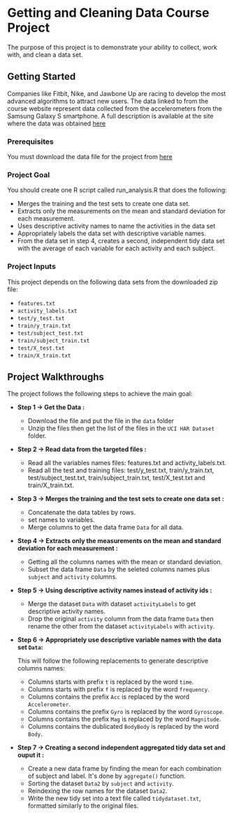 # Getting and Cleaning Data Course Project

The purpose of this project is to demonstrate your ability to collect, work with, and clean a data set.

## Getting Started

Companies like Fitbit, Nike, and Jawbone Up are racing to develop the most advanced algorithms to attract new users. The data linked to from the course website represent data collected from the accelerometers from the Samsung Galaxy S smartphone. A full description is available at the site where the data was obtained [here](http://archive.ics.uci.edu/ml/datasets/Human+Activity+Recognition+Using+Smartphones) 



### Prerequisites

You must download the data file for the project from [here](https://d396qusza40orc.cloudfront.net/getdata%2Fprojectfiles%2FUCI%20HAR%20Dataset.zip) 


### Project Goal

You should create one R script called run_analysis.R that does the following:

* Merges the training and the test sets to create one data set.
* Extracts only the measurements on the mean and standard deviation for each measurement.
* Uses descriptive activity names to name the activities in the data set
* Appropriately labels the data set with descriptive variable names. 
* From the data set in step 4, creates a second, independent tidy data set with the average of each variable for each activity and each subject.



### Project Inputs

This project depends on the following data sets from the downloaded zip file:

* ```features.txt```
* ```activity_labels.txt```
* ```test/y_test.txt```
* ```train/y_train.txt``` 
* ```test/subject_test.txt```
* ```train/subject_train.txt```
* ```test/X_test.txt```
* ```train/X_train.txt```



## Project Walkthroughs

The project follows the following steps to achieve the main goal:

* **Step 1 -> Get the Data :**
    * Download the file and put the file in the ```data``` folder
    * Unzip the files then get the list of the files in the ```UCI HAR Dataset``` folder.
    
* **Step 2 -> Read data from the targeted files :**
    * Read all the variables names files: features.txt and activity_labels.txt.
    * Read all the test and training files: test/y_test.txt, train/y_train.txt, test/subject_test.txt, train/subject_train.txt, test/X_test.txt and train/X_train.txt.
    
* **Step 3 -> Merges the training and the test sets to create one data set :**
    * Concatenate the data tables by rows.
    * set names to variables.
    * Merge columns to get the data frame ```Data``` for all data.
    
* **Step 4 -> Extracts only the measurements on the mean and standard deviation for each measurement :**
    * Getting all the columns names with the mean or standard deviation.
    * Subset the data frame ```Data``` by the seleted columns names plus ```subject``` and ```activity``` columns.
    
* **Step 5 -> Using descriptive activity names instead of activity ids :**
    * Merge the dataset ```Data``` with dataset ```activityLabels``` to get descriptive activity names.
    * Drop the original ```activity``` column from the data frame ```Data``` then rename the other from the dataset ```activityLabels``` with ```activity```.

* **Step 6 -> Appropriately use descriptive variable names with the data set ```Data```:**

    This will follow the following replacements to generate descriptive columns names:
    * Columns starts with prefix ```t``` is replaced by the word ```time```.
    * Columns starts with prefix ```f``` is replaced by the word ```frequency```.
    * Columns contains the prefix ```Acc``` is replaced by the word ```Accelerometer```.
    * Columns contains the prefix ```Gyro``` is replaced by the word ```Gyroscope```.
    * Columns contains the prefix ```Mag``` is replaced by the word ```Magnitude```.
    * Columns contains the dublicated ```BodyBody``` is replaced by the word ```Body```.
    
* **Step 7 -> Creating a second independent aggregated tidy data set and ouput it :**
    * Create a new data frame by finding the mean for each combination of subject and label. It's done by ```aggregate()``` function.
    * Sorting the dataset ```Data2``` by ```subject``` and ```activity```.
    * Reindexing the row names for the dataset ```Data2```.
    * Write the new tidy set into a text file called ```tidydataset.txt```, formatted similarly to the original files.